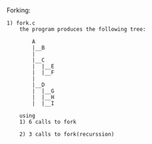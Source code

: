 
Forking:

	1) fork.c
		the program produces the following tree:

			A
			|__B
			|
			|__C
			|  |__E
			|  |__F
			|	
			|__D
			|  |__G
			|  |__H
			|  |__I

		using
		1) 6 calls to fork

		2) 3 calls to fork(recurssion)


